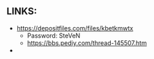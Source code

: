 
## LINKS:
* https://depositfiles.com/files/kbetkmwtx
  * Password: SteVeN
  * https://bbs.pediy.com/thread-145507.htm
* 
